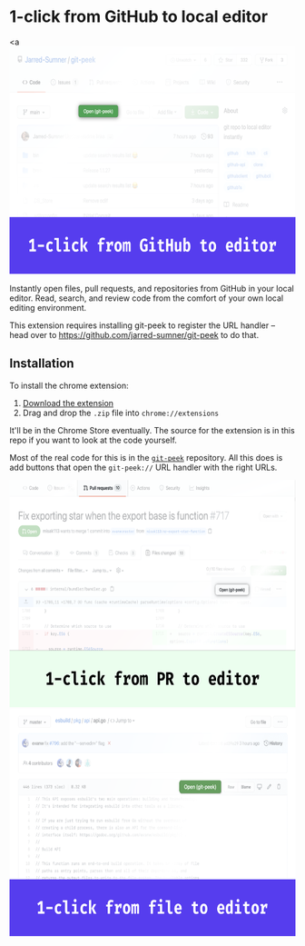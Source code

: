 # 1-click from GitHub to local editor

<a<img src="./screenshot-1.png" height=400 />

Instantly open files, pull requests, and repositories from GitHub in your local editor. Read, search, and review code from the comfort of your own local editing environment.

This extension requires installing git-peek to register the URL handler – head over to https://github.com/jarred-sumner/git-peek to do that.

## Installation

To install the chrome extension:

1. [Download the extension](`/git-peek-chrome-extension.zip`)
2. Drag and drop the `.zip` file into `chrome://extensions`

It'll be in the Chrome Store eventually. The source for the extension is in this repo if you want to look at the code yourself.

Most of the real code for this is in the [`git-peek`](https://github.com/jarred-sumner/git-peek) repository. All this does is add buttons that open the `git-peek://` URL handler with the right URLs.

<img src="./screenshot-2.png" height=400 />
<img src="./screenshot-3.png" height=400 />

